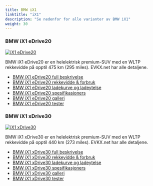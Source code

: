 ```yaml
---
title: BMW iX1
linktitle: "iX1"
description: "Se nedenfor for alle varianter av BMW iX1"
weight: 30
---
```

### BMW iX1 eDrive20

<a href="ix1_edrive20/"><img src="https://media.evkx.net/multimedia/models/bmw/ix1/ix1_edrive20/main_1_st.jpg" class="img-fluid" alt="iX1 eDrive20" ></a>

BMW iX1 eDrive20 er en helelektrisk premium-SUV med en WLTP rekkevidde på opptil 475 km (295 miles). EVKX.net har alle detaljene. 

- [BMW iX1 eDrive20 full beskrivelse](ix1_edrive20/)
- [BMW iX1 eDrive20 rekkevidde & forbruk](ix1_edrive20/rangeandconsumption/)
- [BMW iX1 eDrive20 ladekurve og ladeytelse](ix1_edrive20/chargingcurve/)
- [BMW iX1 eDrive20 spesifikasjoners](ix1_edrive20/specifications/)
- [BMW iX1 eDrive20 galleri](ix1_edrive20/gallery/)
- [BMW iX1 eDrive20 tester](ix1_edrive20/reviews/)

### BMW iX1 xDrive30

<a href="ix1_xdrive30/"><img src="https://media.evkx.net/multimedia/models/bmw/ix1/ix1_xdrive30/main_1_st.jpg" class="img-fluid" alt="iX1 xDrive30" ></a>

BMW iX1 xDrive30 er en helelektrisk premium-SUV med en WLTP rekkevidde på opptil 440 km (273 miles). EVKX.net har alle detaljene. 

- [BMW iX1 xDrive30 full beskrivelse](ix1_xdrive30/)
- [BMW iX1 xDrive30 rekkevidde & forbruk](ix1_xdrive30/rangeandconsumption/)
- [BMW iX1 xDrive30 ladekurve og ladeytelse](ix1_xdrive30/chargingcurve/)
- [BMW iX1 xDrive30 spesifikasjoners](ix1_xdrive30/specifications/)
- [BMW iX1 xDrive30 galleri](ix1_xdrive30/gallery/)
- [BMW iX1 xDrive30 tester](ix1_xdrive30/reviews/)

